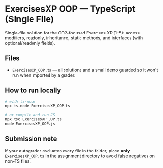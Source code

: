 
# ExercisesXP OOP — TypeScript (Single File)

Single-file solution for the OOP-focused Exercises XP (1–5): access modifiers, readonly, inheritance, static methods, and interfaces (with optional/readonly fields).

## Files
- `ExercisesXP_OOP.ts` — all solutions and a small demo guarded so it won't run when imported by a grader.

## How to run locally
```bash
# with ts-node
npx ts-node ExercisesXP_OOP.ts

# or compile and run JS
npx tsc ExercisesXP_OOP.ts
node ExercisesXP_OOP.js
```

## Submission note
If your autograder evaluates every file in the folder, place **only** `ExercisesXP_OOP.ts` in the assignment directory to avoid false negatives on non-TS files.
